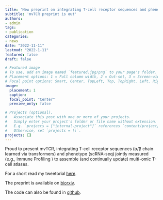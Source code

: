 ```yaml
---
title: 'New preprint on integrating T-cell receptor sequences and phenotype (scRNA-seq)'
subtitle: 'mvTCR preprint is out'
authors:
- admin
tags:
- publication
categories:
- news
date: "2022-11-11"
lastmod: "2022-1-11"
featured: false
draft: false

# Featured image
# To use, add an image named `featured.jpg/png` to your page's folder.
# Placement options: 1 = Full column width, 2 = Out-set, 3 = Screen-width
# Focal point options: Smart, Center, TopLeft, Top, TopRight, Left, Right, BottomLeft, Bottom, BottomRight
image:
  placement: 1
  caption: 
  focal_point: "Center"
  preview_only: false

# Projects (optional).
#   Associate this post with one or more of your projects.
#   Simply enter your project's folder or file name without extension.
#   E.g. `projects = ["internal-project"]` references `content/project/deep-learning/index.md`.
#   Otherwise, set `projects = []`.
projects: []
---
```


Proud to present mvTCR, integrating T-cell receptor sequences (α/β chain learned via transformers) and phenotype (scRNA-seq)  jointly measured (e.g., Immune Profiling 
) to assemble (and continually update) multi-omic T-cell atlases.

For a short read my tweetorial [here](https://twitter.com/Mohlotf/status/1585704556809396225). 


The preprint is available on [biorxiv](https://www.biorxiv.org/content/10.1101/2021.06.24.449733v2?rss=1). 

The code can also be found in [github](https://github.com/theislab/scarches).
